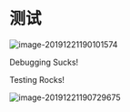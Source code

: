 # 测试

![image-20191221190101574](https://tva1.sinaimg.cn/large/006tNbRwgy1ga4jqngjwbj30ne0ikjsr.jpg)

Debugging Sucks!

Testing Rocks!

![image-20191221190729675](https://tva1.sinaimg.cn/large/006tNbRwgy1ga4jxgipx3j31eo0mkqj3.jpg)